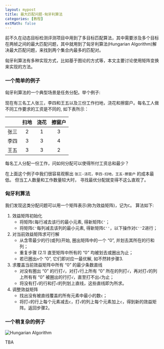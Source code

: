 ```yaml
---
layout: mypost
title: 最大匹配问题-匈牙利算法
categories: [教程]
extMath: false
---
```


前不久在动态目标检测评测项目中用到了多目标匹配算法，其中需要涉及多个目标在两帧之间的最大匹配问题，其中就用到了匈牙利算法(Hungarian Algorithm)解决最大匹配问题，来找到两个集合内最多的匹配对。

匈牙利算法有多种实现方式，比如基于图论的方式等，本文主要讨论使用矩阵变换来实现的方法。

### 一个简单的例子

匈牙利算法的一个典型场景是任务分配。举个例子:

现在有三名工人张三，李四和王五以及三份工作扫地，浇花和擦窗户。每名工人做不同工作要求的工资是不同的, 如下表所示：

<table>
  <thead>
    <tr>
      <th style="text-align: center">&nbsp;</th>
      <th style="text-align: center">扫地</th>
      <th style="text-align: center">浇花</th>
      <th style="text-align: center">擦窗户</th>
    </tr>
  </thead>
  <tbody>
    <tr>
      <td style="text-align: center">张三</td>
      <td style="text-align: center">2</td>
      <td style="text-align: center">1</td>
      <td style="text-align: center">3</td>
    </tr>
    <tr>
      <td style="text-align: center">李四</td>
      <td style="text-align: center">3</td>
      <td style="text-align: center">3</td>
      <td style="text-align: center">4</td>
    </tr>
    <tr>
      <td style="text-align: center">王五</td>
      <td style="text-align: center">3</td>
      <td style="text-align: center">3</td>
      <td style="text-align: center">2</td>
    </tr>
  </tbody>
</table>

每名工人分配一份工作，问如何分配可以使得所付工资总和最少？

在上面这个例子中我们很容易观察出 `张三-浇花，李四-扫地，王五-擦窗户` 的成本最低。 但当工人数量和工作数量较大时， 寻找最优分配就变得不这么直观了。

### 匈牙利算法

我们发现这类分配问题可以用一个矩阵表示(称为效益矩阵)，记为`C`。
算法如下:

1. 效益矩阵初始化
   - 将矩阵`C`每行减去该行的最小元素, 得新矩阵`C'`；
   - 将矩阵`C'`每列减去该列的最小元素, 得新矩阵`C''`，以下操作对`C''`2进行；
2. 对当前效益矩阵求可行解
   - 从含零最少的行(或列)开始, 圈出矩阵中的一个 “0”, 并划去其所在的行和列；
   - 重复步骤 (2.1) 直至矩阵中所有的 “0” 均被划去或圈出为止；
   - 若已圈出`n`个 “0”, 它们即对应一最优解, 如不然转步骤3.
3. 求覆盖当前效益矩阵中所有 “0” 的最少条数直线
   - 对没有圈出 “0” 的行打`√`，对打`√`行上所有 “0” 所在的列打`√`，再对打`√`的列上所有有 “0” 被圈出的行打`√`，直至打不出`√`为止；
   - 将没有打`√`的行和打`√`的列划上直线，这些直线即为所求。
4. 调整效益矩阵
   - 找出没有被直线覆盖的所有元素中最小的数`c`；
   - 将打`√`的行上每个元素减去`c`，打`√`的列上每个元素加上`c`，得到新的效益矩阵。返回步骤2。

### 一个稍复杂的例子

![Hungarian Algorithm](hungarian_algorithm.png)

TBA


